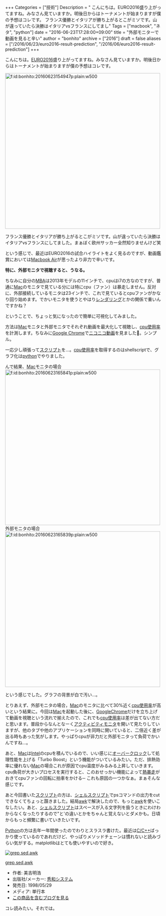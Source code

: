 +++
Categories = ["技術"]
Description = " こんにちは。EURO2016盛り上がってますね。みなさん見ていますか。明後日からはトーナメントが始まりますが僕の予想はコレです。    フランス優勝とイタリアが勝ち上がるとこがミソです。山が違っていたら決勝はイタリアvsフランスにしてまし"
Tags = ["macbook", "ネタ", "python"]
date = "2016-06-23T17:28:00+09:00"
title = "外部モニターで動画を見ると辛い"
author = "bonhito"
archive = ["2016"]
draft = false
aliases = ["/2016/06/23/euro2016-result-prediction", "/2016/06/euro2016-result-prediction"]
+++

<body>
<p>こんにちは。<a href="http://jp.uefa.com/uefaeuro/season=2016/standings/index.html">EURO2016</a>盛り上がってますね。みなさん見ていますか。明後日からはトーナメントが始まりますが僕の予想はコレです。</p>

<p><span itemscope itemtype="http://schema.org/Photograph"><img src="https://cdn-ak.f.st-hatena.com/images/fotolife/b/bonhito/20160623/20160623154947.png" alt="f:id:bonhito:20160623154947p:plain:w500" title="f:id:bonhito:20160623154947p:plain:w500" class="hatena-fotolife" style="width:500px" itemprop="image"></span></p>

<p>フランス優勝とイタリアが勝ち上がるとこがミソです。山が違っていたら決勝はイタリアvsフランスにしてました。まぁぼく欧州サッカー全然知りませんけど笑</p>

<p>という感じで、最近はEURO2016の試合ハイライトをよく見るのですが、動画鑑賞においては<a class="keyword" href="http://d.hatena.ne.jp/keyword/Macbook%20Air">Macbook Air</a>が思ったより非力で辛いです。</p>

<p><b>特に、外部モニタで視聴すると、うなる。</b></p>

<p>ちなみに自分の<a class="keyword" href="http://d.hatena.ne.jp/keyword/MBA">MBA</a>は2013年モデルの11インチで、cpuはi7の方なのですが、普通に<a class="keyword" href="http://d.hatena.ne.jp/keyword/Mac">Mac</a>のモニタで見ている分には特にcpu（ファン）は暴走しません。反対に、外部接続しているモニタは23インチで、これで見ているとcpuファンがかなり回り始めます。でかいモニタを使うとやはり<a class="keyword" href="http://d.hatena.ne.jp/keyword/%A5%EC%A5%F3%A5%C0%A5%EA%A5%F3%A5%B0">レンダリング</a>とかの関係で重いんですかね？</p>

<p>ということで、ちょっと気になったので簡単に可視化してみました。</p>

<p>方法は<a class="keyword" href="http://d.hatena.ne.jp/keyword/Mac">Mac</a>モニタと外部モニタでそれぞれ動画を最大化して視聴し、<a class="keyword" href="http://d.hatena.ne.jp/keyword/cpu%BB%C8%CD%D1%CE%A8">cpu使用率</a>を計測します。ちなみに<a class="keyword" href="http://d.hatena.ne.jp/keyword/Google%20Chrome">Google Chrome</a>で<a class="keyword" href="http://d.hatena.ne.jp/keyword/%A5%CB%A5%B3%A5%CB%A5%B3%C6%B0%B2%E8">ニコニコ動画</a>を見ました🍺。シンプル。</p>

<p>一応少し頑張って<a class="keyword" href="http://d.hatena.ne.jp/keyword/%A5%B9%A5%AF%A5%EA%A5%D7%A5%C8">スクリプト</a>を…。<a class="keyword" href="http://d.hatena.ne.jp/keyword/cpu%BB%C8%CD%D1%CE%A8">cpu使用率</a>を取得するのはshellscriptで、グラフ化は<a class="keyword" href="http://d.hatena.ne.jp/keyword/python">python</a>でやりました。</p>

<script src="https://gist.github.com/piyo56/9c752c7704845a154fd4036202309464.js"></script>


<p>んで結果、<a class="keyword" href="http://d.hatena.ne.jp/keyword/Mac">Mac</a>モニタの場合
<span itemscope itemtype="http://schema.org/Photograph"><img src="https://cdn-ak.f.st-hatena.com/images/fotolife/b/bonhito/20160623/20160623165841.png" alt="f:id:bonhito:20160623165841p:plain:w500" title="f:id:bonhito:20160623165841p:plain:w500" class="hatena-fotolife" style="width:500px" itemprop="image"></span>
外部モニタの場合
<span itemscope itemtype="http://schema.org/Photograph"><img src="https://cdn-ak.f.st-hatena.com/images/fotolife/b/bonhito/20160623/20160623165839.png" alt="f:id:bonhito:20160623165839p:plain:w500" title="f:id:bonhito:20160623165839p:plain:w500" class="hatena-fotolife" style="width:500px" itemprop="image"></span></p>

<p>という感じでした。グラフの背景が白で汚い…。</p>

<p>とりあえず、外部モニタの場合，<a class="keyword" href="http://d.hatena.ne.jp/keyword/Mac">Mac</a>のモニタに比べて30%近く<a class="keyword" href="http://d.hatena.ne.jp/keyword/cpu%BB%C8%CD%D1%CE%A8">cpu使用率</a>が高いという結果に。今回は<a class="keyword" href="http://d.hatena.ne.jp/keyword/Mac">Mac</a>を起動した後に、<a class="keyword" href="http://d.hatena.ne.jp/keyword/GoogleChrome">GoogleChrome</a>だけを立ち上げて動画を視聴という流れで揃えたので、これでも<a class="keyword" href="http://d.hatena.ne.jp/keyword/cpu%BB%C8%CD%D1%CE%A8">cpu使用率</a>は差が出てない方だと思います。普段からなんとなーく<a class="keyword" href="http://d.hatena.ne.jp/keyword/%A5%A2%A5%AF%A5%C6%A5%A3%A5%D3%A5%C6%A5%A3%A5%E2%A5%CB%A5%BF">アクティビティモニタ</a>を開いて見たりしていますが、他のタブや他のアプリケーションを同時に開いていると、二倍近く差が出る時もあった気がします。やっぱりcpuが非力だと外部モニタって負荷でかいんですね…。</p>

<p>あと、<a class="keyword" href="http://d.hatena.ne.jp/keyword/Mac">Mac</a>は<a class="keyword" href="http://d.hatena.ne.jp/keyword/Intel">Intel</a>のcpuを積んでいるので、いい感じに<a class="keyword" href="http://d.hatena.ne.jp/keyword/%A5%AA%A1%BC%A5%D0%A1%BC%A5%AF%A5%ED%A5%C3%A5%AF">オーバークロック</a>して処理性能を上げる「Turbo Boost」という機能がついているみたい。ただ、排熱効率に優れない<a class="keyword" href="http://d.hatena.ne.jp/keyword/Mac">Mac</a>の場合これが原因でcpu温度がみるみる上昇していきます。cpu負荷が大きいプロセスを実行すると、このおせっかい機能によって<a class="keyword" href="http://d.hatena.ne.jp/keyword/%C7%AE%CB%BD%C1%F6">熱暴走</a>がおきてcpuファンの回転に拍車をかける─ これも原因の一つかなぁ。まぁそんな感じです。</p>

<p>あと今回書いた<a class="keyword" href="http://d.hatena.ne.jp/keyword/%A5%B9%A5%AF%A5%EA%A5%D7%A5%C8">スクリプト</a>の方は、<a class="keyword" href="http://d.hatena.ne.jp/keyword/%A5%B7%A5%A7%A5%EB%A5%B9%A5%AF%A5%EA%A5%D7%A5%C8">シェルスクリプト</a>でpsコマンドの出力をcutできなくてちょっと躓きました。結局<a class="keyword" href="http://d.hatena.ne.jp/keyword/awk">awk</a>で解決したので、もっと<a class="keyword" href="http://d.hatena.ne.jp/keyword/awk">awk</a>を使いこなしたい。あと、<a class="keyword" href="http://d.hatena.ne.jp/keyword/%A5%B7%A5%A7%A5%EB%A5%B9%A5%AF%A5%EA%A5%D7%A5%C8">シェルスクリプト</a>はスペースが入る文字列を扱うときにわけわからなくなったりするので"と'の違いとかをちゃんと覚えないとダメかも。日頃からもっと頻繁に書いていきたいです。</p>

<p><a class="keyword" href="http://d.hatena.ne.jp/keyword/Python">Python</a>の方は去年一年間使ったのでわりとスラスラ書けた。最近は<a class="keyword" href="http://d.hatena.ne.jp/keyword/C/C%2B%2B">C/C++</a>ばっかり使っているのであれだけど、やっぱりメソッドチェーンは慣れないと読みづらい気がする。matplotlibはとても使いやすいので好き。</p>

<p></p>
<div class="hatena-asin-detail">
<a href="http://www.amazon.co.jp/exec/obidos/ASIN/4879667943/hatena-blog-22/"><img src="http://ecx.images-amazon.com/images/I/21QeHe0bIqL._SL160_.jpg" class="hatena-asin-detail-image" alt="grep,sed,awk" title="grep,sed,awk"></a><div class="hatena-asin-detail-info">
<p class="hatena-asin-detail-title"><a href="http://www.amazon.co.jp/exec/obidos/ASIN/4879667943/hatena-blog-22/">grep,sed,awk</a></p>
<ul>
<li>
<span class="hatena-asin-detail-label">作者:</span> 美吉明浩</li>
<li>
<span class="hatena-asin-detail-label">出版社/メーカー:</span> <a class="keyword" href="http://d.hatena.ne.jp/keyword/%BD%A8%CF%C2%A5%B7%A5%B9%A5%C6%A5%E0">秀和システム</a>
</li>
<li>
<span class="hatena-asin-detail-label">発売日:</span> 1998/05/29</li>
<li>
<span class="hatena-asin-detail-label">メディア:</span> 単行本</li>
<li><a href="http://d.hatena.ne.jp/asin/4879667943/hatena-blog-22" target="_blank">この商品を含むブログを見る</a></li>
</ul>
</div>
<div class="hatena-asin-detail-foot"></div>
</div>

<p>コレ読みたい。それでは。</p>
</body>
